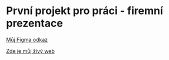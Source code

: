 # První projekt pro práci - firemní prezentace

[Můj Figma odkaz](https://www.figma.com/file/yswc906UNjzhqZ2w7dcgKv/Vrtek_L3---4P-projekt?node-id=0%3A1&t=UwvolWcovQxTmfWr-1)

[Zde je můj živý web](https://pslib-cz.github.io/2022l3web-pppp-adamvrtek/)

